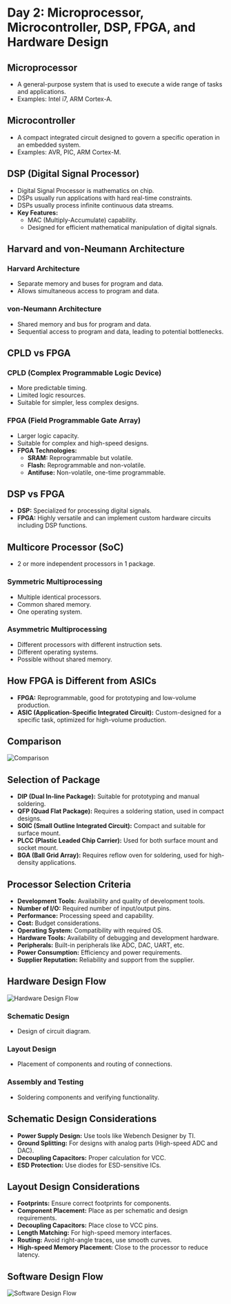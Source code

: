 # Day 2: Microprocessor, Microcontroller, DSP, FPGA, and Hardware Design

## Microprocessor
- A general-purpose system that is used to execute a wide range of tasks and applications.
- Examples: Intel i7, ARM Cortex-A.

## Microcontroller
- A compact integrated circuit designed to govern a specific operation in an embedded system.
- Examples: AVR, PIC, ARM Cortex-M.

## DSP (Digital Signal Processor)
- Digital Signal Processor is mathematics on chip.
- DSPs usually run applications with hard real-time constraints.
- DSPs usually process infinite continuous data streams.
- **Key Features:**
  - MAC (Multiply-Accumulate) capability.
  - Designed for efficient mathematical manipulation of digital signals.

## Harvard and von-Neumann Architecture
### Harvard Architecture
- Separate memory and buses for program and data.
- Allows simultaneous access to program and data.

### von-Neumann Architecture
- Shared memory and bus for program and data.
- Sequential access to program and data, leading to potential bottlenecks.

## CPLD vs FPGA
### CPLD (Complex Programmable Logic Device)
- More predictable timing.
- Limited logic resources.
- Suitable for simpler, less complex designs.

### FPGA (Field Programmable Gate Array)
- Larger logic capacity.
- Suitable for complex and high-speed designs.
- **FPGA Technologies:**
  - **SRAM:** Reprogrammable but volatile.
  - **Flash:** Reprogrammable and non-volatile.
  - **Antifuse:** Non-volatile, one-time programmable.

## DSP vs FPGA
- **DSP:** Specialized for processing digital signals.
- **FPGA:** Highly versatile and can implement custom hardware circuits including DSP functions.

## Multicore Processor (SoC)
- 2 or more independent processors in 1 package.
### Symmetric Multiprocessing
- Multiple identical processors.
- Common shared memory.
- One operating system.

### Asymmetric Multiprocessing
- Different processors with different instruction sets.
- Different operating systems.
- Possible without shared memory.

## How FPGA is Different from ASICs
- **FPGA:** Reprogrammable, good for prototyping and low-volume production.
- **ASIC (Application-Specific Integrated Circuit):** Custom-designed for a specific task, optimized for high-volume production.

## Comparison
![Comparison](/Images/comperison.png)

## Selection of Package
- **DIP (Dual In-line Package):** Suitable for prototyping and manual soldering.
- **QFP (Quad Flat Package):** Requires a soldering station, used in compact designs.
- **SOIC (Small Outline Integrated Circuit):** Compact and suitable for surface mount.
- **PLCC (Plastic Leaded Chip Carrier):** Used for both surface mount and socket mount.
- **BGA (Ball Grid Array):** Requires reflow oven for soldering, used for high-density applications.

## Processor Selection Criteria
- **Development Tools:** Availability and quality of development tools.
- **Number of I/O:** Required number of input/output pins.
- **Performance:** Processing speed and capability.
- **Cost:** Budget considerations.
- **Operating System:** Compatibility with required OS.
- **Hardware Tools:** Availability of debugging and development hardware.
- **Peripherals:** Built-in peripherals like ADC, DAC, UART, etc.
- **Power Consumption:** Efficiency and power requirements.
- **Supplier Reputation:** Reliability and support from the supplier.

## Hardware Design Flow
![Hardware Design Flow](/Images/hardwareDesignFlow.png)
### Schematic Design
- Design of circuit diagram.
### Layout Design
- Placement of components and routing of connections.
### Assembly and Testing
- Soldering components and verifying functionality.

## Schematic Design Considerations
- **Power Supply Design:** Use tools like Webench Designer by TI.
- **Ground Splitting:** For designs with analog parts (High-speed ADC and DAC).
- **Decoupling Capacitors:** Proper calculation for VCC.
- **ESD Protection:** Use diodes for ESD-sensitive ICs.

## Layout Design Considerations
- **Footprints:** Ensure correct footprints for components.
- **Component Placement:** Place as per schematic and design requirements.
- **Decoupling Capacitors:** Place close to VCC pins.
- **Length Matching:** For high-speed memory interfaces.
- **Routing:** Avoid right-angle traces, use smooth curves.
- **High-speed Memory Placement:** Close to the processor to reduce latency.

## Software Design Flow
![Software Design Flow](/Images/SoftwareDesignFlow.png)

